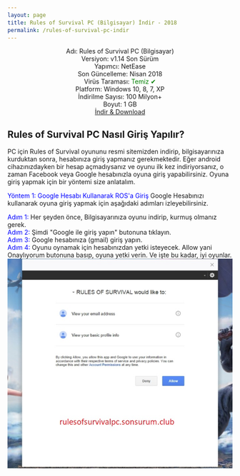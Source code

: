 ```yaml
---
layout: page
title: Rules of Survival PC (Bilgisayar) İndir - 2018
permalink: /rules-of-survival-pc-indir
---
```

<center>
Adı: Rules of Survival PC (Bilgisayar)<br />
Versiyon: v1.14 Son Sürüm<br />
Yapımcı: NetEase<br />
Son Güncelleme: Nisan 2018<br />
Virüs Taraması: <span style="color:green;">Temiz &#10004;</span><br />
Platform: Windows 10, 8, 7, XP<br>    
İndirilme Sayısı: 100 Milyon+<br />
Boyut: 1 GB<br />
<a rel="nofollow" href="https://g61.gdl.netease.com/ros_publish_97_publish_1.147074.149250.exe" target="_blank">İndir & Download</a>
<br>
</center>

<h2>Rules of Survival PC Nasıl Giriş Yapılır?</h2>
PC için Rules of Survival oyununu resmi sitemizden indirip, bilgisayarınıza kurduktan sonra, hesabınıza giriş yapmanız gerekmektedir. Eğer android cihazınızdayken bir hesap açmadıysanız ve oyunu ilk kez indiriyorsanız, o zaman Facebook veya Google hesabınızla oyuna giriş yapabilirsiniz. Oyuna giriş yapmak için bir yöntemi size anlatalım.

<span style="color:blue">Yöntem 1: Google Hesabı Kullanarak ROS'a Giriş</span>
Google Hesabınızı kullanarak oyuna giriş yapmak için aşağıdaki adımları izleyebilirsiniz.

<span style="color:blue">Adım 1:</span> Her şeyden önce, Bilgisayarınıza oyunu indirip, kurmuş olmanız gerek.<br>
<span style="color:blue">Adım 2:</span> Şimdi "Google ile giriş yapın" butonuna tıklayın.<br>
<span style="color:blue">Adım 3:</span> Google hesabınıza (gmail) giriş yapın.<br>
<span style="color:blue">Adım 4:</span> Oyunu oynamak için hesabınızdan yetki isteyecek. Allow yani Onaylıyorum butonuna basıp, oyuna yetki verin. Ve işte bu kadar, iyi oyunlar.<br>
<img src="/rolpc1.jpg"/>
